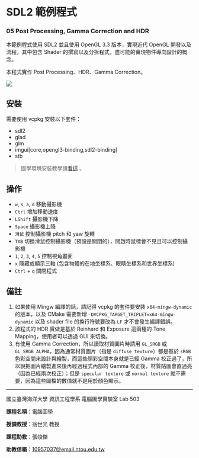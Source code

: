 # SDL2 範例程式
### 05 Post Processing, Gamma Correction and HDR
本範例程式使用 SDL2 並且使用 OpenGL 3.3 版本，實現近代 OpenGL 開發以及流程，其中包含 Shader 的撰寫以及分拆程式，盡可能的實現物件導向設計的概念。

本程式實作 Post Processing、HDR、Gamma Correction。

![](https://i.imgur.com/EWW6010.png)

## 安裝
需要使用 vcpkg 安裝以下套件：
* sdl2
* glad
* glm
* imgui[core,opengl3-binding,sdl2-binding]
* stb

> 圖學環境安裝教學請[看這](https://hackmd.io/@23657689/computer_graphics_env_settings) 。

## 操作
* `w`, `s`, `a`, `d` 移動攝影機
* `Ctrl` 增加移動速度
* `LShift` 攝影機下降
* `Space` 攝影機上降
* `滑鼠` 控制攝影機 pitch 和 yaw 旋轉
* `TAB` 切換滑鼠控制攝影機（預設是關閉的），開啟時鼠標會不見且可以控制攝影機
* `1`, `2`, `3`, `4`, `5` 控制視角畫面
* `x` 隱藏或顯示三軸 (包含物體的在地坐標系、眼睛坐標系和世界坐標系)
* `Ctrl` + `q` 關閉程式

## 備註
1. 如果使用 Mingw 編譯的話，請記得 vcpkg 的套件要安裝 `x64-mingw-dynamic` 的版本，以及 CMake 需要新增 `-DVCPKG_TARGET_TRIPLET=x64-mingw-dynamic` 以及 shader file 的換行符號要改為 `LF` 才不會發生編譯錯誤。
2. 該程式的 HDR 實做是基於 Reinhard 和 Exposure 這兩種的 Tone Mapping，使用者可以透過 GUI 來切換。
3. 有使用 Gamma Correction，所以讀取材質圖片時請用 `GL_SRGB` 或 `GL_SRGB_ALPHA`，因為通常材質圖片（指是 `diffuse texture`）都是基於 `sRGB` 色彩空間來設計與繪製，而這些顏彩空間本身就是已經 Gamma 校正過了，所以說把圖片繪製進來後再經過程式內部的 Gamma 校正後，材質貼圖會直過亮（因為已經兩次校正）；但是 `specular texture` 或 `normal texture` 就不需要，因為這些圖檔的數值就不是用於顏色顯示。
------------------------------------------------------------
國立臺灣海洋大學 資訊工程學系 電腦圖學實驗室 Lab 503

**課程名稱**：電腦圖學

**授課教授**：翁世光 教授

**課程助教**：張竣傑

**助教信箱**：10957037@email.ntou.edu.tw